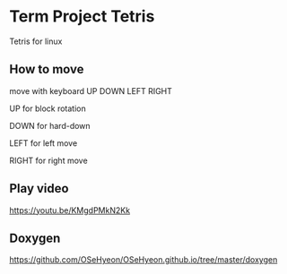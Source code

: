# Term Project Tetris
Tetris for linux

## How to move
move with keyboard UP DOWN LEFT RIGHT

UP for block rotation

DOWN for hard-down

LEFT for left move

RIGHT for right move


## Play video
https://youtu.be/KMgdPMkN2Kk

## Doxygen
https://github.com/OSeHyeon/OSeHyeon.github.io/tree/master/doxygen
